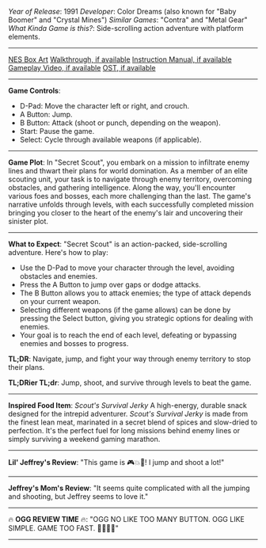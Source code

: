*Year of Release*: 1991
*Developer*: Color Dreams (also known for "Baby Boomer" and "Crystal Mines")
*Similar Games*: "Contra" and "Metal Gear"
*What Kinda Game is this?*: Side-scrolling action adventure with platform elements.

---
[NES Box Art](https://www.google.com/search?tbm=isch&q=NES+Box+Art+Secret+Scout) 
[Walkthrough, if available](https://www.google.com/search?q=Walkthrough+NES+Secret+Scout)
[Instruction Manual, if available](https://www.google.com/search?q=NES+Instruction+Manual+Secret+Scout)
[Gameplay Video, if available](https://www.youtube.com/results?search_query=gameplay+NES+Secret+Scout) 
[OST, if available](https://www.youtube.com/results?search_query=gameplay+NES+Secret+Scout+OST)

- - -
**Game Controls**:
- D-Pad: Move the character left or right, and crouch.
- A Button: Jump.
- B Button: Attack (shoot or punch, depending on the weapon).
- Start: Pause the game.
- Select: Cycle through available weapons (if applicable).

- - -
**Game Plot**: 
In "Secret Scout", you embark on a mission to infiltrate enemy lines and thwart their plans for world domination. As a member of an elite scouting unit, your task is to navigate through enemy territory, overcoming obstacles, and gathering intelligence. Along the way, you'll encounter various foes and bosses, each more challenging than the last. The game's narrative unfolds through levels, with each successfully completed mission bringing you closer to the heart of the enemy's lair and uncovering their sinister plot.

- - -
**What to Expect**: 
"Secret Scout" is an action-packed, side-scrolling adventure. Here's how to play:
- Use the D-Pad to move your character through the level, avoiding obstacles and enemies.
- Press the A Button to jump over gaps or dodge attacks.
- The B Button allows you to attack enemies; the type of attack depends on your current weapon.
- Selecting different weapons (if the game allows) can be done by pressing the Select button, giving you strategic options for dealing with enemies.
- Your goal is to reach the end of each level, defeating or bypassing enemies and bosses to progress.

**TL;DR**:
Navigate, jump, and fight your way through enemy territory to stop their plans.

**TL;DRier TL;dr**: 
Jump, shoot, and survive through levels to beat the game.

---
**Inspired Food Item**: *Scout's Survival Jerky*
A high-energy, durable snack designed for the intrepid adventurer. *Scout's Survival Jerky* is made from the finest lean meat, marinated in a secret blend of spices and slow-dried to perfection. It's the perfect fuel for long missions behind enemy lines or simply surviving a weekend gaming marathon.

---
**Lil' Jeffrey's Review**: 
"This game is 🎮💥👾! I jump and shoot a lot!"

---
**Jeffrey's Mom's Review**: 
"It seems quite complicated with all the jumping and shooting, but Jeffrey seems to love it."

---
🔥 **OGG REVIEW TIME** 🔥: 
"OGG NO LIKE TOO MANY BUTTON. OGG LIKE SIMPLE. GAME TOO FAST. 🚶‍♂️💨❌"

---